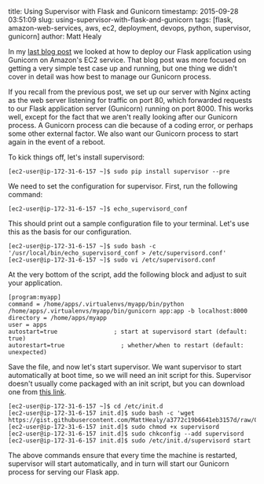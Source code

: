 title: Using Supervisor with Flask and Gunicorn
timestamp: 2015-09-28 03:51:09
slug: using-supervisor-with-flask-and-gunicorn
tags: [flask, amazon-web-services, aws, ec2, deployment, devops, python, supervisor, gunicorn]
author: Matt Healy

In my <a href="/blog/post/deploying-flask-to-amazon-web-services-ec2/">last blog post</a> we looked at how to deploy our Flask application using Gunicorn on Amazon's EC2 service. That blog post was more focused on getting a very simple test case up and running, but one thing we didn't cover in detail was how best to manage our Gunicorn process.

If you recall from the previous post, we set up our server with Nginx acting as the web server listening for traffic on port 80, which forwarded requests to our Flask application server (Gunicorn) running on port 8000. This works well, except for the fact that we aren't really looking after our Gunicorn process. A Gunicorn process can die because of a coding error, or perhaps some other external factor. We also want our Gunicorn process to start again in the event of a reboot. 

To kick things off, let's install supervisord:

    [ec2-user@ip-172-31-6-157 ~]$ sudo pip install supervisor --pre

We need to set the configuration for supervisor. First, run the following command:

    [ec2-user@ip-172-31-6-157 ~]$ echo_supervisord_conf

This should print out a sample configuration file to your terminal. Let's use this as the basis for our configuration.

    [ec2-user@ip-172-31-6-157 ~]$ sudo bash -c '/usr/local/bin/echo_supervisord_conf > /etc/supervisord.conf'
    [ec2-user@ip-172-31-6-157 ~]$ sudo vi /etc/supervisord.conf

At the very bottom of the script, add the following block and adjust to suit your application.

    [program:myapp]
    command = /home/apps/.virtualenvs/myapp/bin/python /home/apps/.virtualenvs/myapp/bin/gunicorn app:app -b localhost:8000
    directory = /home/apps/myapp
    user = apps
    autostart=true                ; start at supervisord start (default: true)
    autorestart=true                ; whether/when to restart (default: unexpected)

Save the file, and now let's start supervisor. We want supervisor to start automatically at boot time, so we will need an init script for this. Supervisor doesn't usually come packaged with an init script, but you can download one from <a href="https://gist.githubusercontent.com/MattHealy/a3772c19b6641eb3157d/raw/06932656e8a173e91e978468a10d837a69a1ecfa/supervisord">this link</a>.

    [ec2-user@ip-172-31-6-157 ~]$ cd /etc/init.d
    [ec2-user@ip-172-31-6-157 init.d]$ sudo bash -c 'wget https://gist.githubusercontent.com/MattHealy/a3772c19b6641eb3157d/raw/06932656e8a173e91e978468a10d837a69a1ecfa/supervisord'
    [ec2-user@ip-172-31-6-157 init.d]$ sudo chmod +x supervisord
    [ec2-user@ip-172-31-6-157 init.d]$ sudo chkconfig --add supervisord
    [ec2-user@ip-172-31-6-157 init.d]$ sudo /etc/init.d/supervisord start

The above commands ensure that every time the machine is restarted, supervisor will start automatically, and in turn will start our Gunicorn process for serving our Flask app.
